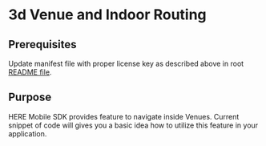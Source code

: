 # 3d Venue and Indoor Routing

## Prerequisites

Update manifest file with proper license key as described above in root [README file](../README.md).

## Purpose

HERE Mobile SDK provides feature to navigate inside Venues. Current snippet of code will gives you a basic idea how to utilize this feature in your application.


